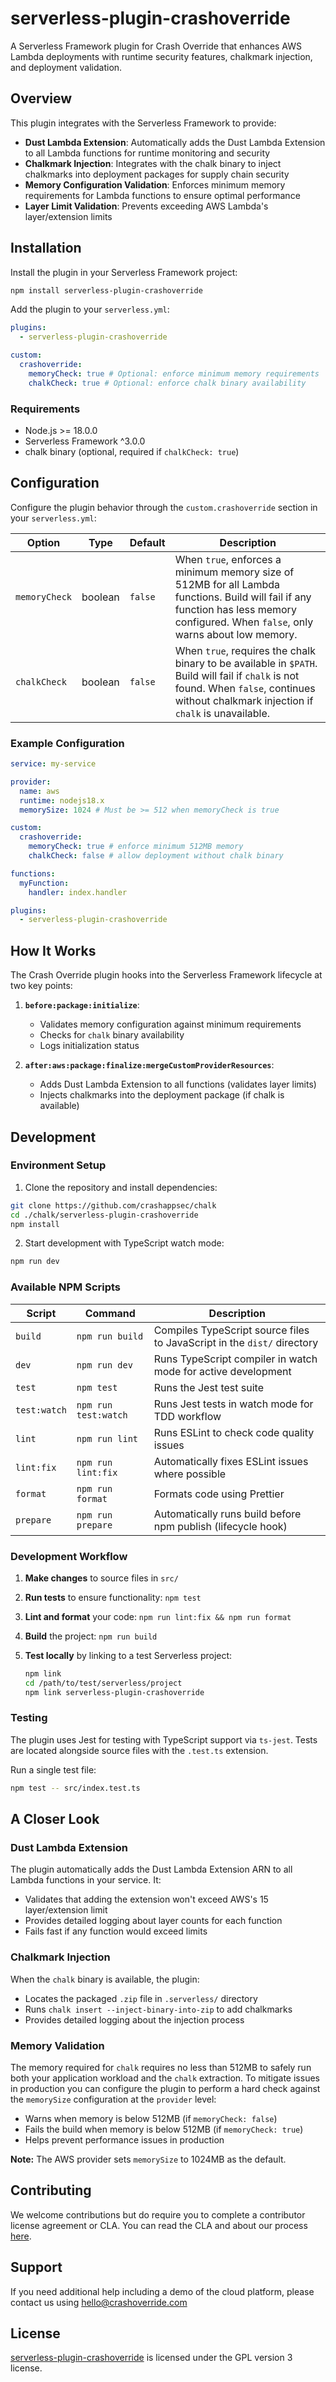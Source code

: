 # serverless-plugin-crashoverride

A Serverless Framework plugin for Crash Override that enhances AWS Lambda deployments with runtime security features, chalkmark injection, and deployment validation.

## Overview

This plugin integrates with the Serverless Framework to provide:

- **Dust Lambda Extension**: Automatically adds the Dust Lambda Extension to all Lambda functions for runtime monitoring and security
- **Chalkmark Injection**: Integrates with the chalk binary to inject chalkmarks into deployment packages for supply chain security
- **Memory Configuration Validation**: Enforces minimum memory requirements for Lambda functions to ensure optimal performance
- **Layer Limit Validation**: Prevents exceeding AWS Lambda's layer/extension limits

## Installation

Install the plugin in your Serverless Framework project:

```bash
npm install serverless-plugin-crashoverride
```

Add the plugin to your `serverless.yml`:

```yaml
plugins:
  - serverless-plugin-crashoverride

custom:
  crashoverride:
    memoryCheck: true # Optional: enforce minimum memory requirements
    chalkCheck: true # Optional: enforce chalk binary availability
```

### Requirements

- Node.js >= 18.0.0
- Serverless Framework ^3.0.0
- chalk binary (optional, required if `chalkCheck: true`)

## Configuration

Configure the plugin behavior through the `custom.crashoverride` section in your `serverless.yml`:

| Option        | Type    | Default | Description                                                                                                                                                                                |
| ------------- | ------- | ------- | ------------------------------------------------------------------------------------------------------------------------------------------------------------------------------------------ |
| `memoryCheck` | boolean | `false` | When `true`, enforces a minimum memory size of 512MB for all Lambda functions. Build will fail if any function has less memory configured. When `false`, only warns about low memory.      |
| `chalkCheck`  | boolean | `false` | When `true`, requires the chalk binary to be available in `$PATH`. Build will fail if `chalk` is not found. When `false`, continues without chalkmark injection if `chalk` is unavailable. |

### Example Configuration

```yaml
service: my-service

provider:
  name: aws
  runtime: nodejs18.x
  memorySize: 1024 # Must be >= 512 when memoryCheck is true

custom:
  crashoverride:
    memoryCheck: true # enforce minimum 512MB memory
    chalkCheck: false # allow deployment without chalk binary

functions:
  myFunction:
    handler: index.handler

plugins:
  - serverless-plugin-crashoverride
```

## How It Works

The Crash Override plugin hooks into the Serverless Framework lifecycle at two key points:

1. **`before:package:initialize`**:
   - Validates memory configuration against minimum requirements
   - Checks for `chalk` binary availability
   - Logs initialization status

2. **`after:aws:package:finalize:mergeCustomProviderResources`**:
   - Adds Dust Lambda Extension to all functions (validates layer limits)
   - Injects chalkmarks into the deployment package (if chalk is available)

## Development

### Environment Setup

1. Clone the repository and install dependencies:

```bash
git clone https://github.com/crashappsec/chalk
cd ./chalk/serverless-plugin-crashoverride
npm install
```

2. Start development with TypeScript watch mode:

```bash
npm run dev
```

### Available NPM Scripts

| Script       | Command              | Description                                                             |
| ------------ | -------------------- | ----------------------------------------------------------------------- |
| `build`      | `npm run build`      | Compiles TypeScript source files to JavaScript in the `dist/` directory |
| `dev`        | `npm run dev`        | Runs TypeScript compiler in watch mode for active development           |
| `test`       | `npm test`           | Runs the Jest test suite                                                |
| `test:watch` | `npm run test:watch` | Runs Jest tests in watch mode for TDD workflow                          |
| `lint`       | `npm run lint`       | Runs ESLint to check code quality issues                                |
| `lint:fix`   | `npm run lint:fix`   | Automatically fixes ESLint issues where possible                        |
| `format`     | `npm run format`     | Formats code using Prettier                                             |
| `prepare`    | `npm run prepare`    | Automatically runs build before npm publish (lifecycle hook)            |

### Development Workflow

1. **Make changes** to source files in `src/`
2. **Run tests** to ensure functionality: `npm test`
3. **Lint and format** your code: `npm run lint:fix && npm run format`
4. **Build** the project: `npm run build`
5. **Test locally** by linking to a test Serverless project:

   ```bash
   npm link
   cd /path/to/test/serverless/project
   npm link serverless-plugin-crashoverride
   ```

### Testing

The plugin uses Jest for testing with TypeScript support via `ts-jest`. Tests are located alongside source files with the `.test.ts` extension.

Run a single test file:

```bash
npm test -- src/index.test.ts
```

## A Closer Look

### Dust Lambda Extension

The plugin automatically adds the Dust Lambda Extension ARN to all Lambda functions in your service. It:

- Validates that adding the extension won't exceed AWS's 15 layer/extension limit
- Provides detailed logging about layer counts for each function
- Fails fast if any function would exceed limits

### Chalkmark Injection

When the `chalk` binary is available, the plugin:

- Locates the packaged `.zip` file in `.serverless/` directory
- Runs `chalk insert --inject-binary-into-zip` to add chalkmarks
- Provides detailed logging about the injection process

### Memory Validation

The memory required for `chalk` requires no less than 512MB to safely run both your application workload and the `chalk` extraction. To
mitigate issues in production you can configure the plugin to perform a hard check against the `memorySize` configuration at the `provider`
level:

- Warns when memory is below 512MB (if `memoryCheck: false`)
- Fails the build when memory is below 512MB (if `memoryCheck: true`)
- Helps prevent performance issues in production

**Note:** The AWS provider sets `memorySize` to 1024MB as the default.

## Contributing

We welcome contributions but do require you to complete a contributor license agreement or CLA. You
can read the CLA and about our process [here](https://crashoverride.com/docs/other/contributing).

## Support

If you need additional help including a demo of the cloud platform, please contact us using
hello@crashoverride.com

## License

[serverless-plugin-crashoverride](#) is licensed under the GPL version 3 license.
